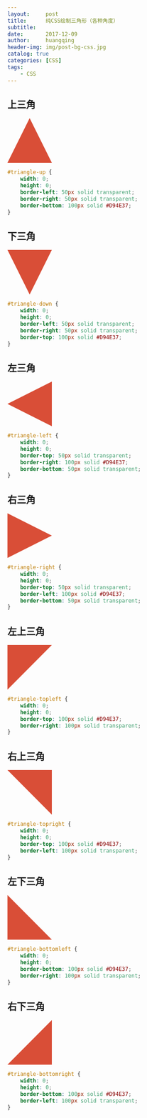 ```yaml
---
layout:     post
title:      纯CSS绘制三角形（各种角度）
subtitle:   
date:       2017-12-09
author:     huangqing
header-img: img/post-bg-css.jpg
catalog: true
categories: [CSS]
tags:
    - CSS
---
```


## 上三角

<p/>
<div id="triangle-up"></div>
<style>
#triangle-up {
    width: 0;
    height: 0;
    border-left: 50px solid transparent;
    border-right: 50px solid transparent;
    border-bottom: 100px solid #D94E37;
}
</style>
<p/>

```CSS
#triangle-up {
    width: 0;
    height: 0;
    border-left: 50px solid transparent;
    border-right: 50px solid transparent;
    border-bottom: 100px solid #D94E37;
}
```

## 下三角

<p/>
<div id="triangle-down"></div>
<style>
#triangle-down {
    width: 0;
    height: 0;
    border-left: 50px solid transparent;
    border-right: 50px solid transparent;
    border-top: 100px solid #D94E37;
}
</style>
<p/>

```CSS
#triangle-down {
    width: 0;
    height: 0;
    border-left: 50px solid transparent;
    border-right: 50px solid transparent;
    border-top: 100px solid #D94E37;
}
```

## 左三角

<p/>
<div id="triangle-left"></div>
<style>
#triangle-left {
    width: 0;
    height: 0;
    border-top: 50px solid transparent;
    border-right: 100px solid #D94E37;
    border-bottom: 50px solid transparent;
}
</style>
<p/>

```CSS
#triangle-left {
    width: 0;
    height: 0;
    border-top: 50px solid transparent;
    border-right: 100px solid #D94E37;
    border-bottom: 50px solid transparent;
}
```


## 右三角

<p/>
<div id="triangle-right"></div>
<style>
#triangle-right {
    width: 0;
    height: 0;
    border-top: 50px solid transparent;
    border-left: 100px solid #D94E37;
    border-bottom: 50px solid transparent;
}
</style>
<p/>

```CSS
#triangle-right {
    width: 0;
    height: 0;
    border-top: 50px solid transparent;
    border-left: 100px solid #D94E37;
    border-bottom: 50px solid transparent;
}
```


## 左上三角

<p/>
<div id="triangle-topleft"></div>
<style>
#triangle-topleft {
    width: 0;
    height: 0;
    border-top: 100px solid #D94E37;
    border-right: 100px solid transparent;
}
</style>
<p/>

```CSS
#triangle-topleft {
    width: 0;
    height: 0;
    border-top: 100px solid #D94E37;
    border-right: 100px solid transparent;
}
```

## 右上三角

<p/>
<div id="triangle-topright"></div>
<style>
#triangle-topright {
    width: 0;
    height: 0;
    border-top: 100px solid #D94E37;
    border-left: 100px solid transparent; 
}
</style>
<p/>

```CSS
#triangle-topright {
    width: 0;
    height: 0;
    border-top: 100px solid #D94E37;
    border-left: 100px solid transparent; 
}
```

## 左下三角

<p/>
<div id="triangle-bottomleft"></div>
<style>
#triangle-bottomleft {
    width: 0;
    height: 0;
    border-bottom: 100px solid #D94E37;
    border-right: 100px solid transparent;
}
</style>
<p/>

```CSS
#triangle-bottomleft {
    width: 0;
    height: 0;
    border-bottom: 100px solid #D94E37;
    border-right: 100px solid transparent;
}
```

## 右下三角

<p/>
<div id="triangle-bottomright"></div>
<style>
#triangle-bottomright {
    width: 0;
    height: 0;
    border-bottom: 100px solid #D94E37;
    border-left: 100px solid transparent;
}
</style>
<p/>

```CSS
#triangle-bottomright {
    width: 0;
    height: 0;
    border-bottom: 100px solid #D94E37;
    border-left: 100px solid transparent;
}
```


